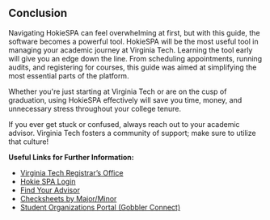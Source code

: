 ## Conclusion 
Navigating HokieSPA can feel overwhelming at first, but with this guide, the software becomes a powerful tool. HokieSPA will be the most useful tool in managing your academic journey at Virginia Tech. Learning the tool early will give you an edge down the line. From scheduling appointments, running audits, and registering for courses, this guide was aimed at simplifying the most essential parts of the platform.

Whether you're just starting at Virginia Tech or are on the cusp of graduation, using HokieSPA effectively will save you time, money, and unnecessary stress throughout your college tenure.

If you ever get stuck or confused, always reach out to your academic advisor. Virginia Tech fosters a community of support; make sure to utilize that culture!

**Useful Links for Further Information:** 

* [Virginia Tech Registrar’s Office](https://www.registrar.vt.edu)
* [Hokie SPA Login](https://hokiespa.vt.edu)
* [Find Your Advisor](https://student.advising.vt.edu/find-advisor.html)
* [Checksheets by Major/Minor](https://www.registrar.vt.edu/graduation-multi-brief/checksheets.html)
* [Student Organizations Portal (Gobbler Connect)](https://gobblerconnect.vt.edu/)